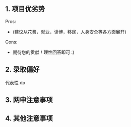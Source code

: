 ## **1. 项目优劣势**
Pros:

* (建议从花费，就业，读博，移民，人身安全等各方面展开)

Cons:

* 期待您的贡献！理性回答即可 :)

## **2. 录取偏好**

代表性 dp


## 3. 网申注意事项


## 4. 其他注意事项


